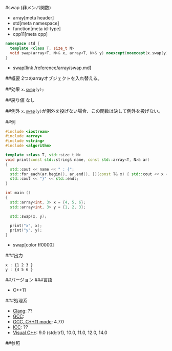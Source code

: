 #swap (非メンバ関数)
* array[meta header]
* std[meta namespace]
* function[meta id-type]
* cpp11[meta cpp]

```cpp
namespace std {
  template <class T, size_t N>
  void swap(array<T, N>& x, array<T, N>& y) noexcept(noexcept(x.swap(y)));
}
```
* swap[link /reference/array/swap.md]

##概要
2つのarrayオブジェクトを入れ替える。


##効果
`x.`[`swap`](swap.md)`(y);`


##戻り値
なし


##例外
`x.`[`swap`](swap.md)`(y)`が例外を投げない場合、この関数は決して例外を投げない。


##例
```cpp
#include <iostream>
#include <array>
#include <string>
#include <algorithm>

template <class T, std::size_t N>
void print(const std::string& name, const std::array<T, N>& ar)
{
  std::cout << name << " : {";
  std::for_each(ar.begin(), ar.end(), [](const T& x) { std::cout << x << " "; });
  std::cout << "}" << std::endl;
}

int main ()
{
  std::array<int, 3> x = {4, 5, 6};
  std::array<int, 3> y = {1, 2, 3};

  std::swap(x, y);

  print("x", x);
  print("y", y);
}
```
* swap[color ff0000]


###出力
```
x : {1 2 3 }
y : {4 5 6 }
```


##バージョン
###言語
- C++11

###処理系
- [Clang](/implementation.md#clang): ??
- [GCC](/implementation.md#gcc): 
- [GCC, C++11 mode](/implementation.md#gcc): 4.7.0
- [ICC](/implementation.md#icc): ??
- [Visual C++](/implementation.md#visual_cpp): 9.0 (std::tr1), 10.0, 11.0, 12.0, 14.0


##参照

